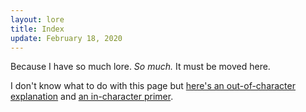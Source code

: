 ```yaml
---
layout: lore
title: Index
update: February 18, 2020
---
```

Because I have so much lore. *So much.* It must be moved here.

I don't know what to do with this page but [here's an out-of-character explanation](about) and [an in-character primer](foreword).